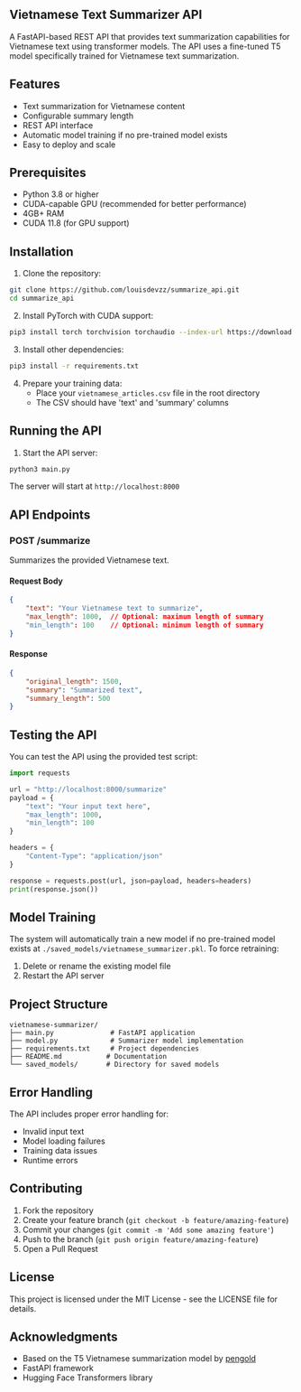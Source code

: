 ## Vietnamese Text Summarizer API

A FastAPI-based REST API that provides text summarization capabilities for Vietnamese text using transformer models. The API uses a fine-tuned T5 model specifically trained for Vietnamese text summarization.

## Features

- Text summarization for Vietnamese content
- Configurable summary length
- REST API interface
- Automatic model training if no pre-trained model exists
- Easy to deploy and scale

## Prerequisites

- Python 3.8 or higher
- CUDA-capable GPU (recommended for better performance)
- 4GB+ RAM
- CUDA 11.8 (for GPU support)

## Installation

1. Clone the repository:
```bash
git clone https://github.com/louisdevzz/summarize_api.git
cd summarize_api
```

2. Install PyTorch with CUDA support:
```bash
pip3 install torch torchvision torchaudio --index-url https://download.pytorch.org/whl/cu118
```

3. Install other dependencies:
```bash
pip3 install -r requirements.txt
```

4. Prepare your training data:
   - Place your `vietnamese_articles.csv` file in the root directory
   - The CSV should have 'text' and 'summary' columns

## Running the API

1. Start the API server:
```bash
python3 main.py
```

The server will start at `http://localhost:8000`

## API Endpoints

### POST /summarize

Summarizes the provided Vietnamese text.

#### Request Body

```json
{
    "text": "Your Vietnamese text to summarize",
    "max_length": 1000,  // Optional: maximum length of summary
    "min_length": 100    // Optional: minimum length of summary
}
```

#### Response

```json
{
    "original_length": 1500,
    "summary": "Summarized text",
    "summary_length": 500
}
```

## Testing the API

You can test the API using the provided test script:

```python
import requests

url = "http://localhost:8000/summarize"
payload = {
    "text": "Your input text here",
    "max_length": 1000,
    "min_length": 100
}

headers = {
    "Content-Type": "application/json"
}

response = requests.post(url, json=payload, headers=headers)
print(response.json())
```

## Model Training

The system will automatically train a new model if no pre-trained model exists at `./saved_models/vietnamese_summarizer.pkl`. To force retraining:

1. Delete or rename the existing model file
2. Restart the API server

## Project Structure

```
vietnamese-summarizer/
├── main.py              # FastAPI application
├── model.py             # Summarizer model implementation
├── requirements.txt     # Project dependencies
├── README.md           # Documentation
└── saved_models/       # Directory for saved models
```

## Error Handling

The API includes proper error handling for:
- Invalid input text
- Model loading failures
- Training data issues
- Runtime errors

## Contributing

1. Fork the repository
2. Create your feature branch (`git checkout -b feature/amazing-feature`)
3. Commit your changes (`git commit -m 'Add some amazing feature'`)
4. Push to the branch (`git push origin feature/amazing-feature`)
5. Open a Pull Request

## License

This project is licensed under the MIT License - see the LICENSE file for details.

## Acknowledgments

- Based on the T5 Vietnamese summarization model by [pengold](https://huggingface.co/pengold/t5-vietnamese-summarization)
- FastAPI framework
- Hugging Face Transformers library

